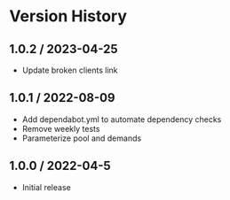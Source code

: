 # Version History

## 1.0.2 / 2023-04-25

- Update broken clients link

## 1.0.1 / 2022-08-09

- Add dependabot.yml to automate dependency checks
- Remove weekly tests
- Parameterize pool and demands

## 1.0.0 / 2022-04-5

- Initial release
